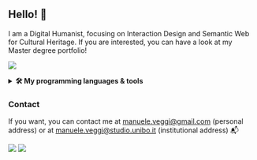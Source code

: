 ## Hello! 🎈

I am a Digital Humanist, focusing on Interaction Design and Semantic Web for Cultural Heritage. If you are interested, you can have a look at my Master degree portfolio! 

<a href="https://github.com/ManueleVeggi/dhdkPortfolio"><img src="https://github-readme-stats.vercel.app/api/pin/?username=ManueleVeggi&repo=dhdkPortfolio"/></a>

<details>
    <summary><b>🛠️ My programming languages & tools</b></summary><br/>
  
  **Coding**
 
  <img height=50 src="https://cdn.jsdelivr.net/gh/devicons/devicon/icons/python/python-original-wordmark.svg" /> <img height=50 src="https://cdn.jsdelivr.net/gh/devicons/devicon/icons/jupyter/jupyter-original-wordmark.svg" /> <img height=50 src="https://cdn.jsdelivr.net/gh/devicons/devicon/icons/csharp/csharp-original.svg" /> <img height=50 src="https://cdn.jsdelivr.net/gh/devicons/devicon/icons/rstudio/rstudio-original.svg" /> 
  
  **Web Technologies**
  
  <img height=50 src="https://cdn.jsdelivr.net/gh/devicons/devicon/icons/html5/html5-original-wordmark.svg" /> <img height=50 src="https://cdn.jsdelivr.net/gh/devicons/devicon/icons/css3/css3-original-wordmark.svg" /> <img height=50 src="https://cdn.jsdelivr.net/gh/devicons/devicon/icons/javascript/javascript-original.svg" /> <img height=50 src="https://cdn.jsdelivr.net/gh/devicons/devicon/icons/bootstrap/bootstrap-plain-wordmark.svg" /> 
  
  **Game Engine**
  
  <img height=50 src="https://cdn.jsdelivr.net/gh/devicons/devicon/icons/unity/unity-original-wordmark.svg" />
  <img height=50 src="https://cdn.jsdelivr.net/gh/devicons/devicon/icons/unrealengine/unrealengine-original-wordmark.svg" />
          
    
</details>


### Contact

If you want, you can contact me at [manuele.veggi@gmail.com](mailto:manuele.veggi@gmail.com) (personal address) or at [manuele.veggi@studio.unibo.it](mailto:manuele.veggi@studio.unibo.it) (institutional address) 📬

[![](https://img.shields.io/badge/linkedin-%230077B5.svg?style=for-the-badge&logo=linkedin)](https://www.linkedin.com/in/manuele-veggi/) 
[![](https://img.shields.io/badge/orcid-A6CE39?style=for-the-badge&logo=orcid&logoColor=white)](https://orcid.org/0000-0002-5958-2100)
<!-- [![](https://img.shields.io/badge/Google_Scholar-4285F4?style=for-the-badge&logo=google-scholar&logoColor=white)]() -->
